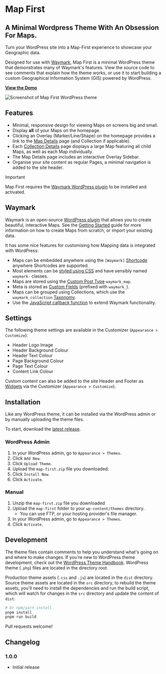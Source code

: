# Map First

## A Minimal Wordpress Theme With An Obsession For Maps.

Turn your WordPress site into a Map-First experience to showcase your Geographic data.

Designed for use with [Waymark](https://github.com/OpenGIS/Waymark), Map First is a minimal WordPress theme that demonstrates many of Waymark's features. View the source code to see comments that explain how the theme works, or use it to start building a custom Geographical Information System (GIS) powered by WordPress.

**[View the Demo](https://www.ogis.app/yosemite/)**

![Screenshot of Map First WordPress theme](https://www.ogis.app/yosemite/wp-content/themes/map-first/screenshot.png)

## Features

-  Minimal, responsive design for viewing Maps on screens big and small.
-  Display **all** of your Maps on the homepage.
-  Clicking an Overlay (Marker/Line/Shape) on the homepage provides a link to the [Map Details](https://www.ogis.app/yosemite/map/half-dome/) page (and Collection if applicable).
-  Each [Collection Details](https://www.ogis.app/yosemite/collection/hikes/) page displays a large Map featuring all child Maps, as well as each Map individually.
-  The Map Details page includes an interactive Overlay Sidebar.
-  Organise your site content as regular Pages, a minimal navigation is added to the site header.

> [!IMPORTANT]
> Map First requires the [Waymark WordPress plugin](https://github.com/OpenGIS/Waymark) to be installed and activated.

## Waymark

Waymark is an open-source [WordPress plugin](https://wordpress.org/plugins/waymark/) that allows you to create beautiful, interactive Maps. See the [Getting Started](https://www.waymark.dev/docs/getting-started/) guide for more information on how to create Maps from scratch, or import your existing data.

It has some nice features for customising how Mapping data is integrated with WordPress:

-  Maps can be embedded anywhere using the `[Waymark]` [Shortcode](https://www.waymark.dev/docs/shortcodes/) anywhere Shortcodes are supported.
-  Most elements can be [styled using CSS](https://www.waymark.dev/docs/styling-with-css-selectors/) and have sensibly named `waymark-` classes.
-  Maps are stored using the [Custom Post Type](https://developer.wordpress.org/plugins/post-types/registering-custom-post-types/) `waymark_map`.
-  Meta is stored as [Custom Fields](https://developer.wordpress.org/plugins/metadata/managing-post-metadata/) (prefixed with `waymark_`).
-  Maps can be grouped using Collections, which use the `waymark_collection` [Taxonomy](https://developer.wordpress.org/plugins/taxonomies/working-with-custom-taxonomies/).
-  Use the [JavaScript callback function](https://www.waymark.dev/docs/callback-function/) to extend Waymark functionality.

## Settings

The following theme settings are available in the Customizer (`Appearance > Customize`):

-  Header Logo Image
-  Header Background Colour
-  Header Text Colour
-  Page Background Colour
-  Page Text Colour
-  Content Link Colour

Custom content can also be added to the site Header and Footer as [Widgets](https://wordpress.org/support/article/wordpress-widgets/) via the Customizer (`Appearance > Customize`).

## Installation

Like any WordPress theme, it can be installed via the WordPress admin or by manually uploading the theme files.

To start, download the [latest release](https://codeload.github.com/morehawes/map-first/zip/refs/heads/master).

### WordPress Admin

1. In your WordPress admin, go to `Appearance > Themes`.
2. Click `Add New`.
3. Click `Upload Theme`.
4. Upload the `map-first.zip` file you downloaded.
5. Click `Install Now`.
6. Click `Activate`.

### Manual

1. Unzip the `map-first.zip` file you downloaded
2. Upload the `map-first` folder to your `wp-content/themes` directory.
   -  You can use FTP, or your hosting provider's file manager.
3. In your WordPress admin, go to `Appearance > Themes`.
4. Click `Activate`.

## Development

The theme files contain comments to help you understand what's going on and where to make changes. If you're new to WordPress theme development, check out the [WordPress Theme Handbook](https://developer.wordpress.org/themes/).
WordPress theme (`.php`) files are located in the directory root.

Production theme assets (`.css` and `.js`) are located in the `dist` directory. Source theme assets are located in the `src` directory, to rebuild the theme assets, you'll need to install the dependencies and run the build script, which will watch for changes in the `src` directory and update the content of `dist`.

```sh
# Or npm/yarn install
pnpm install
pnpm run build
```

Pull requests welcome!

## Changelog

### 1.0.0

-  Initial release
